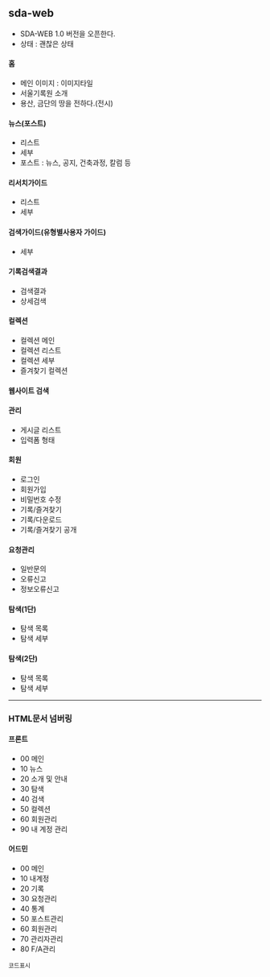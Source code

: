 ## sda-web
- SDA-WEB 1.0 버전을 오픈한다.
- 상태 : 괜찮은 상태

#### 홈
- 메인 이미지 : 이미지타일
- 서울기록원 소개
- 용산, 금단의 땅을 전하다.(전시)

#### 뉴스(포스트)
- 리스트
- 세부
- 포스트 : 뉴스, 공지, 건축과정, 칼럼 등

#### 리서치가이드
- 리스트
- 세부

#### 검색가이드(유형별사용자 가이드)
- 세부

#### 기록검색결과
- 검색결과
- 상세검색

#### 컬렉션
- 컬렉션 메인
- 컬렉션 리스트
- 컬렉션 세부
- 즐겨찾기 컬렉션

#### 웹사이트 검색

#### 관리
- 게시글 리스트
- 입력폼 형태

#### 회원
- 로그인
- 회원가입
- 비밀번호 수정
- 기록/즐겨찾기
- 기록/다운로드
- 기록/즐겨찾기 공개

#### 요청관리
- 일반문의
- 오류신고
- 정보오류신고

#### 탐색(1단)
- 탐색 목록
- 탐색 세부

#### 탐색(2단)
- 탐색 목록
- 탐색 세부

---------------------------------------

### HTML문서 넘버링

#### 프론트

- 00 메인
- 10 뉴스
- 20 소개 및 안내
- 30 탐색
- 40 검색
- 50 컬렉션
- 60 회원관리
- 90 내 계정 관리

#### 어드민

- 00 메인
- 10 내계정
- 20 기록
- 30 요청관리
- 40 통계
- 50 포스트관리
- 60 회원관리
- 70 관리자관리
- 80 F/A관리

```
코드표시

```
